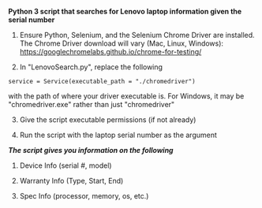 **Python 3 script that searches for Lenovo laptop information given the serial number**

1) Ensure Python, Selenium, and the Selenium Chrome Driver are installed. The Chrome Driver download will vary (Mac, Linux, Windows): https://googlechromelabs.github.io/chrome-for-testing/

2) In "LenovoSearch.py", replace the following 
```
service = Service(executable_path = "./chromedriver") 
```
with the path of where your driver executable is. For Windows, it may be "chromedriver.exe" rather than just "chromedriver"

3) Give the script executable permissions (if not already)

4) Run the script with the laptop serial number as the argument



***The script gives you information on the following***

1) Device Info (serial #, model)
   
2) Warranty Info (Type, Start, End)
   
3) Spec Info (processor, memory, os, etc.)
   

